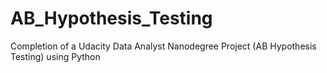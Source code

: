 # AB_Hypothesis_Testing
Completion of a Udacity Data Analyst Nanodegree Project (AB Hypothesis Testing) using Python
